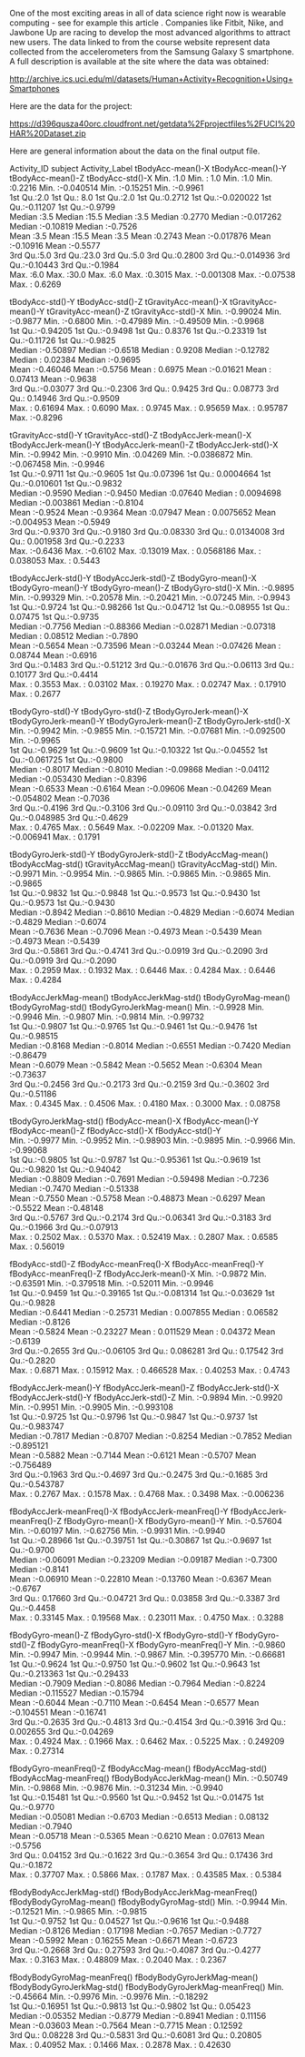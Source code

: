 One of the most exciting areas in all of data science right now is wearable computing - see for example this article . Companies like Fitbit, Nike, and Jawbone Up are racing to develop the most advanced algorithms to attract new users. The data linked to from the course website represent data collected from the accelerometers from the Samsung Galaxy S smartphone. A full description is available at the site where the data was obtained: 

http://archive.ics.uci.edu/ml/datasets/Human+Activity+Recognition+Using+Smartphones 

Here are the data for the project: 

https://d396qusza40orc.cloudfront.net/getdata%2Fprojectfiles%2FUCI%20HAR%20Dataset.zip 

Here are general information about the data on the final output file.

 Activity_ID     subject     Activity_Label tBodyAcc-mean()-X tBodyAcc-mean()-Y   tBodyAcc-mean()-Z  tBodyAcc-std()-X 
 Min.   :1.0   Min.   : 1.0   Min.   :1.0    Min.   :0.2216    Min.   :-0.040514   Min.   :-0.15251   Min.   :-0.9961  
 1st Qu.:2.0   1st Qu.: 8.0   1st Qu.:2.0    1st Qu.:0.2712    1st Qu.:-0.020022   1st Qu.:-0.11207   1st Qu.:-0.9799  
 Median :3.5   Median :15.5   Median :3.5    Median :0.2770    Median :-0.017262   Median :-0.10819   Median :-0.7526  
 Mean   :3.5   Mean   :15.5   Mean   :3.5    Mean   :0.2743    Mean   :-0.017876   Mean   :-0.10916   Mean   :-0.5577  
 3rd Qu.:5.0   3rd Qu.:23.0   3rd Qu.:5.0    3rd Qu.:0.2800    3rd Qu.:-0.014936   3rd Qu.:-0.10443   3rd Qu.:-0.1984  
 Max.   :6.0   Max.   :30.0   Max.   :6.0    Max.   :0.3015    Max.   :-0.001308   Max.   :-0.07538   Max.   : 0.6269  

 tBodyAcc-std()-Y   tBodyAcc-std()-Z  tGravityAcc-mean()-X tGravityAcc-mean()-Y tGravityAcc-mean()-Z tGravityAcc-std()-X
 Min.   :-0.99024   Min.   :-0.9877   Min.   :-0.6800      Min.   :-0.47989     Min.   :-0.49509     Min.   :-0.9968    
 1st Qu.:-0.94205   1st Qu.:-0.9498   1st Qu.: 0.8376      1st Qu.:-0.23319     1st Qu.:-0.11726     1st Qu.:-0.9825    
 Median :-0.50897   Median :-0.6518   Median : 0.9208      Median :-0.12782     Median : 0.02384     Median :-0.9695    
 Mean   :-0.46046   Mean   :-0.5756   Mean   : 0.6975      Mean   :-0.01621     Mean   : 0.07413     Mean   :-0.9638    
 3rd Qu.:-0.03077   3rd Qu.:-0.2306   3rd Qu.: 0.9425      3rd Qu.: 0.08773     3rd Qu.: 0.14946     3rd Qu.:-0.9509    
 Max.   : 0.61694   Max.   : 0.6090   Max.   : 0.9745      Max.   : 0.95659     Max.   : 0.95787     Max.   :-0.8296    

 tGravityAcc-std()-Y tGravityAcc-std()-Z tBodyAccJerk-mean()-X tBodyAccJerk-mean()-Y tBodyAccJerk-mean()-Z tBodyAccJerk-std()-X
 Min.   :-0.9942     Min.   :-0.9910     Min.   :0.04269       Min.   :-0.0386872    Min.   :-0.067458     Min.   :-0.9946     
 1st Qu.:-0.9711     1st Qu.:-0.9605     1st Qu.:0.07396       1st Qu.: 0.0004664    1st Qu.:-0.010601     1st Qu.:-0.9832     
 Median :-0.9590     Median :-0.9450     Median :0.07640       Median : 0.0094698    Median :-0.003861     Median :-0.8104     
 Mean   :-0.9524     Mean   :-0.9364     Mean   :0.07947       Mean   : 0.0075652    Mean   :-0.004953     Mean   :-0.5949     
 3rd Qu.:-0.9370     3rd Qu.:-0.9180     3rd Qu.:0.08330       3rd Qu.: 0.0134008    3rd Qu.: 0.001958     3rd Qu.:-0.2233     
 Max.   :-0.6436     Max.   :-0.6102     Max.   :0.13019       Max.   : 0.0568186    Max.   : 0.038053     Max.   : 0.5443     

 tBodyAccJerk-std()-Y tBodyAccJerk-std()-Z tBodyGyro-mean()-X tBodyGyro-mean()-Y tBodyGyro-mean()-Z tBodyGyro-std()-X
 Min.   :-0.9895      Min.   :-0.99329     Min.   :-0.20578   Min.   :-0.20421   Min.   :-0.07245   Min.   :-0.9943  
 1st Qu.:-0.9724      1st Qu.:-0.98266     1st Qu.:-0.04712   1st Qu.:-0.08955   1st Qu.: 0.07475   1st Qu.:-0.9735  
 Median :-0.7756      Median :-0.88366     Median :-0.02871   Median :-0.07318   Median : 0.08512   Median :-0.7890  
 Mean   :-0.5654      Mean   :-0.73596     Mean   :-0.03244   Mean   :-0.07426   Mean   : 0.08744   Mean   :-0.6916  
 3rd Qu.:-0.1483      3rd Qu.:-0.51212     3rd Qu.:-0.01676   3rd Qu.:-0.06113   3rd Qu.: 0.10177   3rd Qu.:-0.4414  
 Max.   : 0.3553      Max.   : 0.03102     Max.   : 0.19270   Max.   : 0.02747   Max.   : 0.17910   Max.   : 0.2677  

 tBodyGyro-std()-Y tBodyGyro-std()-Z tBodyGyroJerk-mean()-X tBodyGyroJerk-mean()-Y tBodyGyroJerk-mean()-Z tBodyGyroJerk-std()-X
 Min.   :-0.9942   Min.   :-0.9855   Min.   :-0.15721       Min.   :-0.07681       Min.   :-0.092500      Min.   :-0.9965      
 1st Qu.:-0.9629   1st Qu.:-0.9609   1st Qu.:-0.10322       1st Qu.:-0.04552       1st Qu.:-0.061725      1st Qu.:-0.9800      
 Median :-0.8017   Median :-0.8010   Median :-0.09868       Median :-0.04112       Median :-0.053430      Median :-0.8396      
 Mean   :-0.6533   Mean   :-0.6164   Mean   :-0.09606       Mean   :-0.04269       Mean   :-0.054802      Mean   :-0.7036      
 3rd Qu.:-0.4196   3rd Qu.:-0.3106   3rd Qu.:-0.09110       3rd Qu.:-0.03842       3rd Qu.:-0.048985      3rd Qu.:-0.4629      
 Max.   : 0.4765   Max.   : 0.5649   Max.   :-0.02209       Max.   :-0.01320       Max.   :-0.006941      Max.   : 0.1791      

 tBodyGyroJerk-std()-Y tBodyGyroJerk-std()-Z tBodyAccMag-mean() tBodyAccMag-std() tGravityAccMag-mean() tGravityAccMag-std()
 Min.   :-0.9971       Min.   :-0.9954       Min.   :-0.9865    Min.   :-0.9865   Min.   :-0.9865       Min.   :-0.9865     
 1st Qu.:-0.9832       1st Qu.:-0.9848       1st Qu.:-0.9573    1st Qu.:-0.9430   1st Qu.:-0.9573       1st Qu.:-0.9430     
 Median :-0.8942       Median :-0.8610       Median :-0.4829    Median :-0.6074   Median :-0.4829       Median :-0.6074     
 Mean   :-0.7636       Mean   :-0.7096       Mean   :-0.4973    Mean   :-0.5439   Mean   :-0.4973       Mean   :-0.5439     
 3rd Qu.:-0.5861       3rd Qu.:-0.4741       3rd Qu.:-0.0919    3rd Qu.:-0.2090   3rd Qu.:-0.0919       3rd Qu.:-0.2090     
 Max.   : 0.2959       Max.   : 0.1932       Max.   : 0.6446    Max.   : 0.4284   Max.   : 0.6446       Max.   : 0.4284     

 tBodyAccJerkMag-mean() tBodyAccJerkMag-std() tBodyGyroMag-mean() tBodyGyroMag-std() tBodyGyroJerkMag-mean()
 Min.   :-0.9928        Min.   :-0.9946       Min.   :-0.9807     Min.   :-0.9814    Min.   :-0.99732       
 1st Qu.:-0.9807        1st Qu.:-0.9765       1st Qu.:-0.9461     1st Qu.:-0.9476    1st Qu.:-0.98515       
 Median :-0.8168        Median :-0.8014       Median :-0.6551     Median :-0.7420    Median :-0.86479       
 Mean   :-0.6079        Mean   :-0.5842       Mean   :-0.5652     Mean   :-0.6304    Mean   :-0.73637       
 3rd Qu.:-0.2456        3rd Qu.:-0.2173       3rd Qu.:-0.2159     3rd Qu.:-0.3602    3rd Qu.:-0.51186       
 Max.   : 0.4345        Max.   : 0.4506       Max.   : 0.4180     Max.   : 0.3000    Max.   : 0.08758       

 tBodyGyroJerkMag-std() fBodyAcc-mean()-X fBodyAcc-mean()-Y  fBodyAcc-mean()-Z fBodyAcc-std()-X  fBodyAcc-std()-Y  
 Min.   :-0.9977        Min.   :-0.9952   Min.   :-0.98903   Min.   :-0.9895   Min.   :-0.9966   Min.   :-0.99068  
 1st Qu.:-0.9805        1st Qu.:-0.9787   1st Qu.:-0.95361   1st Qu.:-0.9619   1st Qu.:-0.9820   1st Qu.:-0.94042  
 Median :-0.8809        Median :-0.7691   Median :-0.59498   Median :-0.7236   Median :-0.7470   Median :-0.51338  
 Mean   :-0.7550        Mean   :-0.5758   Mean   :-0.48873   Mean   :-0.6297   Mean   :-0.5522   Mean   :-0.48148  
 3rd Qu.:-0.5767        3rd Qu.:-0.2174   3rd Qu.:-0.06341   3rd Qu.:-0.3183   3rd Qu.:-0.1966   3rd Qu.:-0.07913  
 Max.   : 0.2502        Max.   : 0.5370   Max.   : 0.52419   Max.   : 0.2807   Max.   : 0.6585   Max.   : 0.56019  

 fBodyAcc-std()-Z  fBodyAcc-meanFreq()-X fBodyAcc-meanFreq()-Y fBodyAcc-meanFreq()-Z fBodyAccJerk-mean()-X
 Min.   :-0.9872   Min.   :-0.63591      Min.   :-0.379518     Min.   :-0.52011      Min.   :-0.9946      
 1st Qu.:-0.9459   1st Qu.:-0.39165      1st Qu.:-0.081314     1st Qu.:-0.03629      1st Qu.:-0.9828      
 Median :-0.6441   Median :-0.25731      Median : 0.007855     Median : 0.06582      Median :-0.8126      
 Mean   :-0.5824   Mean   :-0.23227      Mean   : 0.011529     Mean   : 0.04372      Mean   :-0.6139      
 3rd Qu.:-0.2655   3rd Qu.:-0.06105      3rd Qu.: 0.086281     3rd Qu.: 0.17542      3rd Qu.:-0.2820      
 Max.   : 0.6871   Max.   : 0.15912      Max.   : 0.466528     Max.   : 0.40253      Max.   : 0.4743      

 fBodyAccJerk-mean()-Y fBodyAccJerk-mean()-Z fBodyAccJerk-std()-X fBodyAccJerk-std()-Y fBodyAccJerk-std()-Z
 Min.   :-0.9894       Min.   :-0.9920       Min.   :-0.9951      Min.   :-0.9905      Min.   :-0.993108   
 1st Qu.:-0.9725       1st Qu.:-0.9796       1st Qu.:-0.9847      1st Qu.:-0.9737      1st Qu.:-0.983747   
 Median :-0.7817       Median :-0.8707       Median :-0.8254      Median :-0.7852      Median :-0.895121   
 Mean   :-0.5882       Mean   :-0.7144       Mean   :-0.6121      Mean   :-0.5707      Mean   :-0.756489   
 3rd Qu.:-0.1963       3rd Qu.:-0.4697       3rd Qu.:-0.2475      3rd Qu.:-0.1685      3rd Qu.:-0.543787   
 Max.   : 0.2767       Max.   : 0.1578       Max.   : 0.4768      Max.   : 0.3498      Max.   :-0.006236   

 fBodyAccJerk-meanFreq()-X fBodyAccJerk-meanFreq()-Y fBodyAccJerk-meanFreq()-Z fBodyGyro-mean()-X fBodyGyro-mean()-Y
 Min.   :-0.57604          Min.   :-0.60197          Min.   :-0.62756          Min.   :-0.9931    Min.   :-0.9940   
 1st Qu.:-0.28966          1st Qu.:-0.39751          1st Qu.:-0.30867          1st Qu.:-0.9697    1st Qu.:-0.9700   
 Median :-0.06091          Median :-0.23209          Median :-0.09187          Median :-0.7300    Median :-0.8141   
 Mean   :-0.06910          Mean   :-0.22810          Mean   :-0.13760          Mean   :-0.6367    Mean   :-0.6767   
 3rd Qu.: 0.17660          3rd Qu.:-0.04721          3rd Qu.: 0.03858          3rd Qu.:-0.3387    3rd Qu.:-0.4458   
 Max.   : 0.33145          Max.   : 0.19568          Max.   : 0.23011          Max.   : 0.4750    Max.   : 0.3288   

 fBodyGyro-mean()-Z fBodyGyro-std()-X fBodyGyro-std()-Y fBodyGyro-std()-Z fBodyGyro-meanFreq()-X fBodyGyro-meanFreq()-Y
 Min.   :-0.9860    Min.   :-0.9947   Min.   :-0.9944   Min.   :-0.9867   Min.   :-0.395770      Min.   :-0.66681      
 1st Qu.:-0.9624    1st Qu.:-0.9750   1st Qu.:-0.9602   1st Qu.:-0.9643   1st Qu.:-0.213363      1st Qu.:-0.29433      
 Median :-0.7909    Median :-0.8086   Median :-0.7964   Median :-0.8224   Median :-0.115527      Median :-0.15794      
 Mean   :-0.6044    Mean   :-0.7110   Mean   :-0.6454   Mean   :-0.6577   Mean   :-0.104551      Mean   :-0.16741      
 3rd Qu.:-0.2635    3rd Qu.:-0.4813   3rd Qu.:-0.4154   3rd Qu.:-0.3916   3rd Qu.: 0.002655      3rd Qu.:-0.04269      
 Max.   : 0.4924    Max.   : 0.1966   Max.   : 0.6462   Max.   : 0.5225   Max.   : 0.249209      Max.   : 0.27314      

 fBodyGyro-meanFreq()-Z fBodyAccMag-mean() fBodyAccMag-std() fBodyAccMag-meanFreq() fBodyBodyAccJerkMag-mean()
 Min.   :-0.50749       Min.   :-0.9868    Min.   :-0.9876   Min.   :-0.31234       Min.   :-0.9940           
 1st Qu.:-0.15481       1st Qu.:-0.9560    1st Qu.:-0.9452   1st Qu.:-0.01475       1st Qu.:-0.9770           
 Median :-0.05081       Median :-0.6703    Median :-0.6513   Median : 0.08132       Median :-0.7940           
 Mean   :-0.05718       Mean   :-0.5365    Mean   :-0.6210   Mean   : 0.07613       Mean   :-0.5756           
 3rd Qu.: 0.04152       3rd Qu.:-0.1622    3rd Qu.:-0.3654   3rd Qu.: 0.17436       3rd Qu.:-0.1872           
 Max.   : 0.37707       Max.   : 0.5866    Max.   : 0.1787   Max.   : 0.43585       Max.   : 0.5384           

 fBodyBodyAccJerkMag-std() fBodyBodyAccJerkMag-meanFreq() fBodyBodyGyroMag-mean() fBodyBodyGyroMag-std()
 Min.   :-0.9944           Min.   :-0.12521               Min.   :-0.9865         Min.   :-0.9815       
 1st Qu.:-0.9752           1st Qu.: 0.04527               1st Qu.:-0.9616         1st Qu.:-0.9488       
 Median :-0.8126           Median : 0.17198               Median :-0.7657         Median :-0.7727       
 Mean   :-0.5992           Mean   : 0.16255               Mean   :-0.6671         Mean   :-0.6723       
 3rd Qu.:-0.2668           3rd Qu.: 0.27593               3rd Qu.:-0.4087         3rd Qu.:-0.4277       
 Max.   : 0.3163           Max.   : 0.48809               Max.   : 0.2040         Max.   : 0.2367       
 
 fBodyBodyGyroMag-meanFreq() fBodyBodyGyroJerkMag-mean() fBodyBodyGyroJerkMag-std() fBodyBodyGyroJerkMag-meanFreq()
 Min.   :-0.45664            Min.   :-0.9976             Min.   :-0.9976            Min.   :-0.18292               
 1st Qu.:-0.16951            1st Qu.:-0.9813             1st Qu.:-0.9802            1st Qu.: 0.05423               
 Median :-0.05352            Median :-0.8779             Median :-0.8941            Median : 0.11156               
 Mean   :-0.03603            Mean   :-0.7564             Mean   :-0.7715            Mean   : 0.12592               
 3rd Qu.: 0.08228            3rd Qu.:-0.5831             3rd Qu.:-0.6081            3rd Qu.: 0.20805               
 Max.   : 0.40952            Max.   : 0.1466             Max.   : 0.2878            Max.   : 0.42630  
